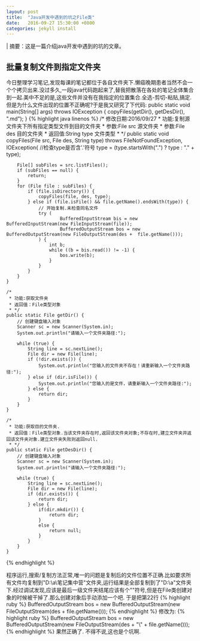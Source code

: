```yaml
---
layout: post
title:  "Java开发中遇到的坑之File类"
date:   2016-09-27 15:30:00 +0800
categories: jekyll install
---
```

| 摘要：这是一篇介绍java开发中遇到的坑的文章。

## 批量复制文件到指定文件夹
今日整理学习笔记,发现每课的笔记都位于各自文件夹下.懒癌晚期患者当然不会一个个拷贝出来.没过多久,一段java代码跑起来了,替我把散落在各处的笔记全体集合到一起.美中不足的是,这些文件并没有在我指定的位置集合.全选-剪切-粘贴,搞定.但是为什么文件出现的位置不正确呢?于是我又研究了下代码:
	public static void main(String[] args) throws IOException {
		copyFiles(getDir(), getDesDir(), ".md");
	}
{% highlight java linenos %}
	/* 修改日期:2016/09/27
	 * 功能:复制源文件夹下所有指定类型文件到目的文件夹
	 * 参数:File src 源文件夹
	 * 参数:File des 目的文件夹
	 * 返回值:String type 文件类型
	 * */
	public static void copyFiles(File src, File des, String type) throws FileNotFoundException, IOException{
		//检查type是否含'.'符号
		type = (type.startsWith(".") ? type : "." + type);

		File[] subFiles = src.listFiles();
		if (subFiles == null) {
			return;
		}
		for (File file : subFiles) {
			if (file.isDirectory()) {
				copyFiles(file, des, type);
			} else if (file.isFile() && file.getName().endsWith(type)) {
				// 开始复制.未检查同名文件
				try (
						BufferedInputStream bis = new BufferedInputStream(new FileInputStream(file));
						BufferedOutputStream bos = new BufferedOutputStream(new FileOutputStream(des +  file.getName()));
				) {
					int b;
					while ((b = bis.read()) != -1) {
						bos.write(b);
					}
				}
			}
		}
	}

	/*
	 * 功能:获取文件夹
	 * 返回值：File类型对象
	 * */
	public static File getDir() {
		// 创建键盘输入对象
		Scanner sc = new Scanner(System.in);
		System.out.println("请输入一个文件夹路径:");

		while (true) {
			String line = sc.nextLine();
			File dir = new File(line);
			if (!dir.exists()) {
				System.out.println("您输入的文件夹不存在！请重新输入一个文件夹路径:");
			} else if (dir.isFile()) {
				System.out.println("您输入的是文件，请重新输入一个文件夹路径:");
			} else {
				return dir;
			}
		}
	}
	
	/*
	 * 功能:获取目的文件夹.
	 * 返回值：File类型对象.当该文件夹存在时,返回该文件夹对象;不存在时,建立文件夹并返回该文件夹对象.建立文件夹失败则返回null.
	 * */
	public static File getDesDir() {
		// 创建键盘输入对象
		Scanner sc = new Scanner(System.in);
		System.out.println("请输入一个文件夹路径:");

		while (true) {
			String line = sc.nextLine();
			File dir = new File(line);
			if (dir.exists()) {
				return dir;
			} else {
				if(dir.mkdir()) {
					return dir;
				}
				else {
					return null;
				}
			}
		}
	}
{% endhighlight %}


程序运行,搜索/复制方法正常,唯一的问题是复制后的文件位置不正确.比如要求所有文件均复制到"D:\a\笔记集中营"文件夹,运行结果是全部复制到了"D:\a"文件夹下.经过调试发现,应该是最后一级文件夹结尾应该有个"\"符号,但是在File类创建对象的时候被干掉了.那么创建对象后手动添加一个吧.
于是把第22行
{% highlight ruby %}
		BufferedOutputStream bos = new BufferedOutputStream(new FileOutputStream(des +  file.getName()));
{% endhighlight %}
修改为:
{% highlight ruby %}
		BufferedOutputStream bos = new BufferedOutputStream(new FileOutputStream(des + "\\" + file.getName()));
{% endhighlight %}
果然正确了.
不得不说,这也是个坑啊.